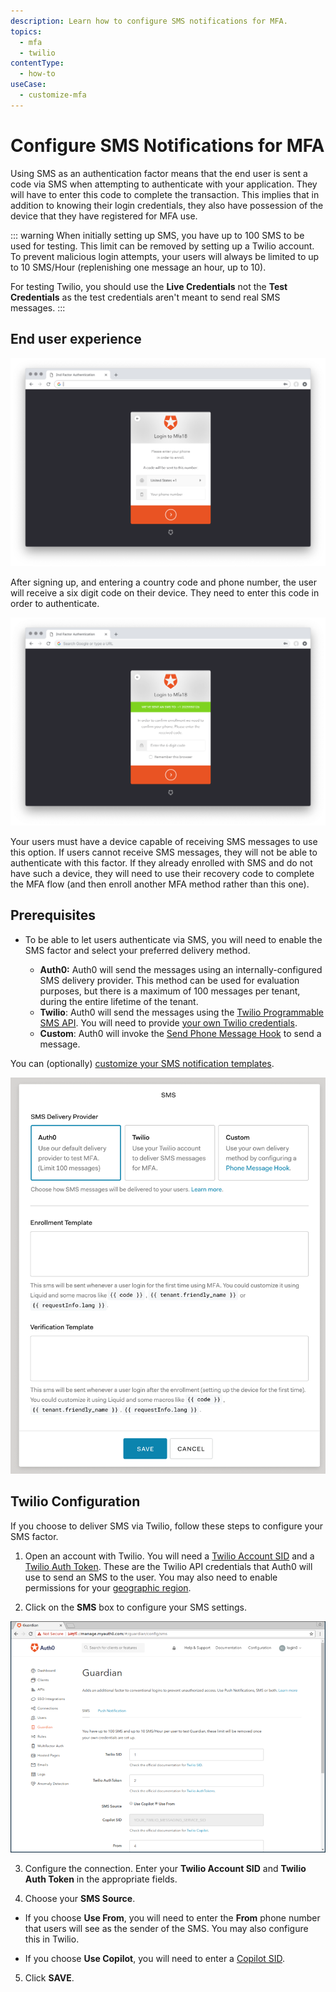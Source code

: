 ```yaml
---
description: Learn how to configure SMS notifications for MFA.
topics:
  - mfa
  - twilio
contentType:
  - how-to
useCase:
  - customize-mfa
---
```

# Configure SMS Notifications for MFA

Using SMS as an authentication factor means that the end user is sent a code via SMS when attempting to authenticate with your application. They will have to enter this code to complete the transaction. This implies that in addition to knowing their login credentials, they also have possession of the device that they have registered for MFA use.

::: warning
When initially setting up SMS, you have up to 100 SMS to be used for testing. This limit can be removed by setting up a Twilio account. To prevent malicious login attempts, your users will always be limited to up to 10 SMS/Hour (replenishing one message an hour, up to 10).

For testing Twilio, you should use the **Live Credentials** not the **Test Credentials** as the test credentials aren't meant to send real SMS messages.
:::

## End user experience

![SMS End User 1](/media/articles/multifactor-authentication/mfa-sms1.png)

After signing up, and entering a country code and phone number, the user will receive a six digit code on their device. They need to enter this code in order to authenticate.

![SMS End User 2](/media/articles/multifactor-authentication/mfa-sms2.png)

Your users must have a device capable of receiving SMS messages to use this option. If users cannot receive SMS messages, they will not be able to authenticate with this factor. If they already enrolled with SMS and do not have such a device, they will need to use their recovery code to complete the MFA flow (and then enroll another MFA method rather than this one).

## Prerequisites

* To be able to let users authenticate via SMS, you will need to enable the SMS factor and select your preferred delivery method.

    * **Auth0:** Auth0 will send the messages using an internally-configured SMS delivery provider. This method can be used for evaluation purposes, but there is a maximum of 100 messages per tenant, during the entire lifetime of the tenant.
    * **Twilio**: Auth0 will send the messages using the [Twilio Programmable SMS API](https://www.twilio.com/sms). You will need to provide [your own Twilio credentials](#twilio-configuration).
    * **Custom**: Auth0 will invoke the [Send Phone Message Hook](/hooks/extensibility-points/send-phone-message) to send a message.

You can (optionally) [customize your SMS notification templates](/multifactor-authentication/sms-templates).

  ![MFA SMS Settings](/media/articles/multifactor-authentication/sms-settings.png)

## Twilio Configuration

If you choose to deliver SMS via Twilio, follow these steps to configure your SMS factor.

1. Open an account with Twilio. You will need a [Twilio Account SID](https://www.twilio.com/help/faq/twilio-basics/what-is-an-application-sid) and a [Twilio Auth Token](https://www.twilio.com/help/faq/twilio-basics/what-is-the-auth-token-and-how-can-i-change-it). These are the Twilio API credentials that Auth0 will use to send an SMS to the user. You may also need to enable permissions for your [geographic region](https://support.twilio.com/hc/en-us/articles/223181108-How-International-SMS-Permissions-work).

2. Click on the **SMS** box to configure your SMS settings.

  ![](/media/articles/mfa/sms-config.png)

3. Configure the connection. Enter your **Twilio Account SID** and **Twilio Auth Token** in the appropriate fields.

4. Choose your **SMS Source**.

  * If you choose **Use From**, you will need to enter the **From** phone number that users will see as the sender of the SMS. You may also configure this in Twilio.

  * If you choose **Use Copilot**, you will need to enter a [Copilot SID](https://www.twilio.com/docs/api/rest/sending-messages-copilot).

5. Click **SAVE**.
